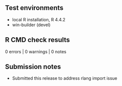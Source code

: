 ## Test environments

* local R installation, R 4.4.2
* win-builder (devel)

## R CMD check results

0 errors | 0 warnings | 0 notes

## Submission notes

* Submitted this release to address rlang import issue
